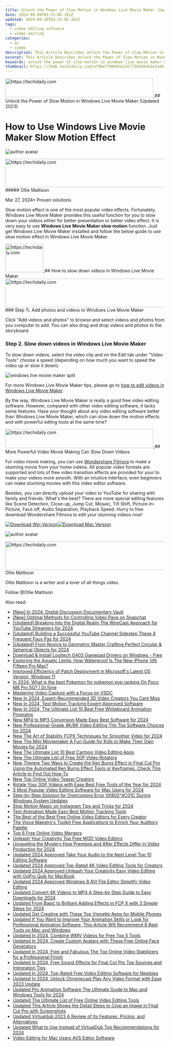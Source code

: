 ```yaml
---
title: Unlock the Power of Slow Motion in Windows Live Movie Maker (Updated 2023)
date: 2024-09-09T03:15:05.261Z
updated: 2024-09-10T03:15:05.261Z
tags: 
  - video editing software
  - video editing
categories: 
  - ai
  - video
description: This Article Describes Unlock the Power of Slow Motion in Windows Live Movie Maker (Updated 2023)
excerpt: This Article Describes Unlock the Power of Slow Motion in Windows Live Movie Maker (Updated 2023)
keywords: unlock the power of slow motion in windows live movie maker updated 2023,slow motion magic unlocking the power of windows live movie maker,slow down time using slow motion effects in windows live movie maker 2023,the art of slow motion tips and tricks for windows live movie maker users,unlock the power of slow motion a beginners guide to windows live movie maker,from fast to slow mastering the art of slow motion in windows live movie maker,the ultimate guide to slow motion in windows live movie maker
thumbnail: https://thmb.techidaily.com/ef9be7780d43a1d277262443e1e1ad4f9cd5011c4e9a9bd97f972e7408a7d734.jpg
---
```


<!-- affiliate ads begin -->
<a href="https://bluettius.sjv.io/c/5597632/2139122/17108" target="_top" id="2139122">
  <img src="//a.impactradius-go.com/display-ad/17108-2139122" border="0" alt="https://techidaily.com" width="468" height="60"/>
</a>
<img height="0" width="0" src="https://bluettius.sjv.io/i/5597632/2139122/17108" style="position:absolute;visibility:hidden;" border="0" />
<!-- affiliate ads end -->
## Unlock the Power of Slow Motion in Windows Live Movie Maker (Updated 2023)

# How to Use Windows Live Movie Maker Slow Motion Effect

![author avatar](https://images.wondershare.com/filmora/article-images/ollie-mattison.jpg)

<!-- affiliate ads begin -->
<a href="https://appsumo.8odi.net/c/5597632/2118304/7443" target="_top" id="2118304">
  <img src="//a.impactradius-go.com/display-ad/7443-2118304" border="0" alt="https://techidaily.com" width="600" height="90"/>
</a>
<img height="0" width="0" src="https://appsumo.8odi.net/i/5597632/2118304/7443" style="position:absolute;visibility:hidden;" border="0" />
<!-- affiliate ads end -->
##### Ollie Mattison

 Mar 27, 2024• Proven solutions

Slow motion effect is one of the most popular video effects. Fortunately, Windows Live Movie Maker provides this useful function for you to slow down your videos either for better presentation or better video effect. It is very easy to use **Windows Live Movie Maker slow motion** function. Just get Windows Live Movie Maker installed and follow the below guide to use slow motion effect in Windows Live Movie Maker.

<!-- affiliate ads begin -->
<a href="https://aligracehair.sjv.io/c/5597632/2115910/19272" target="_top" id="2115910">
  <img src="//a.impactradius-go.com/display-ad/19272-2115910" border="0" alt="https://techidaily.com" width="120" height="90"/>
</a>
<img height="0" width="0" src="https://aligracehair.sjv.io/i/5597632/2115910/19272" style="position:absolute;visibility:hidden;" border="0" />
<!-- affiliate ads end -->
## How to slow down videos in Windows Live Movie Maker

<!-- affiliate ads begin -->
<a href="https://ephamedtechinc.pxf.io/c/5597632/2120867/26400?prodsku=mars" target="_top" id="2120867">
  <img src="//a.impactradius-go.com/display-ad/26400-2120867" border="0" alt="https://techidaily.com" width="728" height="90"/>
</a>
<img height="0" width="0" src="https://ephamedtechinc.pxf.io/i/5597632/2120867/26400?prodsku=mars" style="position:absolute;visibility:hidden;" border="0" />
<!-- affiliate ads end -->
### Step 1\. Add photos and videos to Windows Live Movie Maker

Click "Add videos and photos" to browse and select videos and photos from you computer to add. You can also drag and drop videos and photos to the storyboard.

### Step 2\. Slow down videos in Windows Live Movie Maker

To slow down videos, select the video clip and on the Edit tab under "Video Tools" choose a speed (depending on how much you want to speed the video up or slow it down).

![windows live movie maker split](https://images.wondershare.com/topic/video-editing/windows-live-movie-maker-speed.jpg)

For more Windows Live Movie Maker tips, please go to [how to edit videos in Windows Live Movie Maker](https://tools.techidaily.com/wondershare/filmora/download/).

By the way, Windows Live Movie Maker is really a good free video editing software. However, compared with other video editing software, it lacks some features. Have your thought about any video editing software better than Windows Live Movie Maker, which can slow down the motion effects and with powerful edting tools at the same time?

<!-- affiliate ads begin -->
<a href="https://aligracehair.sjv.io/c/5597632/2135404/19272" target="_top" id="2135404">
  <img src="//a.impactradius-go.com/display-ad/19272-2135404" border="0" alt="https://techidaily.com" width="468" height="60"/>
</a>
<img height="0" width="0" src="https://aligracehair.sjv.io/i/5597632/2135404/19272" style="position:absolute;visibility:hidden;" border="0" />
<!-- affiliate ads end -->
## More Powerful Video Movie Making Can Slow Down Videos

For video movie making, you can use [Wondershare Filmora](https://tools.techidaily.com/wondershare/filmora/download/) to make a stunning movie from your home videos. All popular video formats are supported and lots of free video transition effects are provided for your to make your videos more smooth. With an intuitive interface, even beginners can make stunning movies with this video editor software.

Besides, you can directly upload your video to YouTube for sharing with family and friends. What's the best? There are more special editing features like Scene Detection, Close-up, Jump Cut, Mosaic, Tilt Shift, Picture-in-Picture, Face off, Audio Separation, Playback Speed. Hurry to free download Wondershare Filmora to edit your stunning videos now!

[![Download Win Version](https://images.wondershare.com/filmora/article-images/download-btn-win.jpg)](https://tools.techidaily.com/wondershare/filmora/download/)[![Download Mac Version](https://images.wondershare.com/filmora/article-images/download-btn-mac.jpg)](https://tools.techidaily.com/wondershare/filmora/download/)

![author avatar](https://images.wondershare.com/filmora/article-images/ollie-mattison.jpg)

<!-- affiliate ads begin -->
<a href="https://bluettius.sjv.io/c/5597632/2139119/17108" target="_top" id="2139119">
  <img src="//a.impactradius-go.com/display-ad/17108-2139119" border="0" alt="https://techidaily.com" width="728" height="90"/>
</a>
<img height="0" width="0" src="https://bluettius.sjv.io/i/5597632/2139119/17108" style="position:absolute;visibility:hidden;" border="0" />
<!-- affiliate ads end -->
Ollie Mattison

Ollie Mattison is a writer and a lover of all things video.

Follow @Ollie Mattison

<span class="atpl-alsoreadstyle">Also read:</span>
<div><ul>
<li><a href="https://facebook-video-recording.techidaily.com/new-in-2024-digital-discussion-documentary-vault/"><u>[New] In 2024, Digital Discussion Documentary Vault</u></a></li>
<li><a href="https://extra-support.techidaily.com/new-optimal-methods-for-controlling-video-pace-on-snapchat/"><u>[New] Optimal Methods for Controlling Video Pace on Snapchat</u></a></li>
<li><a href="https://facebook-record-videos.techidaily.com/updated-breaking-into-the-digital-realm-the-wirecast-approach-for-youtube-streamers-for-2024/"><u>[Updated] Breaking Into the Digital Realm  The WireCast Approach for YouTube Streamers for 2024</u></a></li>
<li><a href="https://youtube-webster.techidaily.com/ed-building-a-successful-youtube-channel-sidestep-these-8-frequent-faux-pas-for-2024/"><u>[Updated] Building a Successful YouTube Channel  Sidestep These 8 Frequent Faux Pas for 2024</u></a></li>
<li><a href="https://video-capture.techidaily.com/updated-from-novice-to-geometric-master-crafting-perfect-circular-and-spherical-objects-for-2024/"><u>[Updated] From Novice to Geometric Master  Crafting Perfect Circular & Spherical Objects for 2024</u></a></li>
<li><a href="https://win-answers.techidaily.com/download-and-install-logitech-g403-gamepad-drivers-on-windows-free/"><u>Download & Install Logitech G403 Gamepad Drivers on Windows - Free</u></a></li>
<li><a href="https://techtrends.techidaily.com/exploring-the-aquatic-limits-how-waterproof-is-the-new-iphone-jfti-fifteen-pro-max/"><u>Exploring the Aquatic Limits: How Waterproof Is The New iPhone ˈjɪfti Fīfteen Pro Max?</u></a></li>
<li><a href="https://win-answers.techidaily.com/improved-efficiency-of-patch-deployment-in-microsofts-latest-os-version-windows-11/"><u>Improved Efficiency of Patch Deployment in Microsoft's Latest OS Version, Windows 11</u></a></li>
<li><a href="https://pokemon-go-android.techidaily.com/in-2024-what-is-the-best-pokemon-for-pokemon-pvp-ranking-on-poco-m6-pro-5g-drfone-by-drfone-virtual-android/"><u>In 2024, What is the best Pokemon for pokemon pvp ranking On Poco M6 Pro 5G? | Dr.fone</u></a></li>
<li><a href="https://screen-sharing-recording.techidaily.com/mastering-video-capture-with-a-focus-on-vsdc/"><u>Mastering Video Capture with a Focus on VSDC</u></a></li>
<li><a href="https://smart-video-creator.techidaily.com/new-in-2024-expert-recommended-3d-video-creators-you-cant-miss/"><u>New In 2024, Expert-Recommended 3D Video Creators You Cant Miss</u></a></li>
<li><a href="https://smart-video-creator.techidaily.com/new-in-2024-text-motion-tracking-expert-approved-software/"><u>New In 2024, Text Motion Tracking Expert-Approved Software</u></a></li>
<li><a href="https://smart-video-creator.techidaily.com/new-in-2024-the-ultimate-list-10-best-free-whiteboard-animation-programs/"><u>New In 2024, The Ultimate List 10 Best Free Whiteboard Animation Programs</u></a></li>
<li><a href="https://smart-video-creator.techidaily.com/new-mp4-to-mp3-conversion-made-easy-best-software-for-2024/"><u>New MP4 to MP3 Conversion Made Easy Best Software for 2024</u></a></li>
<li><a href="https://smart-video-creator.techidaily.com/new-professional-grade-4k8k-video-editing-the-top-software-choices-for-2024/"><u>New Professional-Grade 4K/8K Video Editing The Top Software Choices for 2024</u></a></li>
<li><a href="https://smart-video-creator.techidaily.com/new-the-art-of-stability-fcpx-techniques-for-smoother-video-for-2024/"><u>New The Art of Stability FCPX Techniques for Smoother Video for 2024</u></a></li>
<li><a href="https://smart-video-creator.techidaily.com/new-the-mini-moviemaker-a-fun-guide-for-kids-to-make-their-own-movies-for-2024/"><u>New The Mini Moviemaker A Fun Guide for Kids to Make Their Own Movies for 2024</u></a></li>
<li><a href="https://smart-video-creator.techidaily.com/new-the-ultimate-list-10-best-cartoon-video-editing-apps/"><u>New The Ultimate List 10 Best Cartoon Video Editing Apps</u></a></li>
<li><a href="https://smart-video-creator.techidaily.com/new-the-ultimate-list-of-free-3gp-video-rotators/"><u>New The Ultimate List of Free 3GP Video Rotators</u></a></li>
<li><a href="https://smart-video-creator.techidaily.com/new-therere-two-ways-to-create-the-ken-burns-effect-in-final-cut-pro-using-the-automated-ken-burns-effect-tools-or-keyframes-check-this-article-to-find-out-/"><u>New Therere Two Ways to Create the Ken Burns Effect in Final Cut Pro Using the Automated Ken Burns Effect Tools or Keyframes. Check This Article to Find Out How-To</u></a></li>
<li><a href="https://smart-video-creator.techidaily.com/new-top-online-video-teaser-creators/"><u>New Top Online Video Teaser Creators</u></a></li>
<li><a href="https://smart-video-creator.techidaily.com/rotate-your-3gp-videos-with-ease-best-free-tools-of-the-year-for-2024/"><u>Rotate Your 3GP Videos with Ease Best Free Tools of the Year for 2024</u></a></li>
<li><a href="https://smart-video-creator.techidaily.com/s-most-popular-video-editing-software-for-mac-users-for-2024/"><u>S Most Popular Video Editing Software for Mac Users for 2024</u></a></li>
<li><a href="https://common-error.techidaily.com/step-by-step-solution-for-overcoming-error-0x8024c01c-during-windows-system-updates/"><u>Step-by-Step Solution for Overcoming Error 0X802^4C01C During Windows System Updates</u></a></li>
<li><a href="https://smart-video-creator.techidaily.com/stop-motion-magic-on-instagram-tips-and-tricks-for-2024/"><u>Stop Motion Magic on Instagram Tips and Tricks for 2024</u></a></li>
<li><a href="https://smart-video-creator.techidaily.com/text-animation-made-easy-best-motion-tracking-tools/"><u>Text Animation Made Easy Best Motion Tracking Tools</u></a></li>
<li><a href="https://smart-video-creator.techidaily.com/the-best-of-the-best-free-online-video-editors-for-every-creator/"><u>The Best of the Best Free Online Video Editors for Every Creator</u></a></li>
<li><a href="https://extra-tips.techidaily.com/the-voice-maestros-toolkit-free-applications-to-enrich-your-auditory-palette/"><u>The Voice Maestro's Toolkit  Free Applications to Enrich Your Auditory Palette</u></a></li>
<li><a href="https://smart-video-creator.techidaily.com/top-6-free-online-video-mergers/"><u>Top 6 Free Online Video Mergers</u></a></li>
<li><a href="https://smart-video-creator.techidaily.com/unleash-your-creativity-top-free-mod-video-editors/"><u>Unleash Your Creativity Top Free MOD Video Editors</u></a></li>
<li><a href="https://smart-video-creator.techidaily.com/unraveling-the-mystery-how-premiere-and-after-effects-differ-in-video-production-for-2024/"><u>Unraveling the Mystery How Premiere and After Effects Differ in Video Production for 2024</u></a></li>
<li><a href="https://smart-video-creator.techidaily.com/updated-2024-approved-take-your-audio-to-the-next-level-top-10-editing-software/"><u>Updated 2024 Approved Take Your Audio to the Next Level Top 10 Editing Software</u></a></li>
<li><a href="https://smart-video-creator.techidaily.com/updated-2024-approved-top-rated-4k-video-editing-tools-for-creators/"><u>Updated 2024 Approved Top-Rated 4K Video Editing Tools for Creators</u></a></li>
<li><a href="https://smart-video-creator.techidaily.com/updated-2024-approved-unleash-your-creativity-easy-video-editing-with-gopro-quik-for-macbook/"><u>Updated 2024 Approved Unleash Your Creativity Easy Video Editing with GoPro Quik for MacBook</u></a></li>
<li><a href="https://smart-video-creator.techidaily.com/updated-2024-approved-windows-8-avi-file-editor-simplify-video-editing/"><u>Updated 2024 Approved Windows 8 AVI File Editor Simplify Video Editing</u></a></li>
<li><a href="https://smart-video-creator.techidaily.com/updated-convert-4k-videos-to-mp4-a-step-by-step-guide-to-easy-downloads-for-2024/"><u>Updated Convert 4K Videos to MP4 A Step-by-Step Guide to Easy Downloads for 2024</u></a></li>
<li><a href="https://smart-video-creator.techidaily.com/updated-from-basic-to-brilliant-adding-effects-in-fcp-x-with-3-simple-steps-for-2024/"><u>Updated From Basic to Brilliant Adding Effects in FCP X with 3 Simple Steps for 2024</u></a></li>
<li><a href="https://smart-video-creator.techidaily.com/updated-get-creative-with-these-top-vignette-apps-for-mobile-phones/"><u>Updated Get Creative with These Top Vignette Apps for Mobile Phones</u></a></li>
<li><a href="https://smart-video-creator.techidaily.com/updated-if-you-want-to-improve-your-animation-skills-or-look-for-professional-animation-software-this-article-will-recommend-8-best-tools-on-mac-and-windows/"><u>Updated If You Want to Improve Your Animation Skills or Look for Professional Animation Software, This Article Will Recommend 8 Best Tools on Mac and Windows</u></a></li>
<li><a href="https://smart-video-creator.techidaily.com/updated-in-2024-combine-wmv-videos-for-free-top-5-tools/"><u>Updated In 2024, Combine WMV Videos for Free Top 5 Tools</u></a></li>
<li><a href="https://smart-video-creator.techidaily.com/updated-in-2024-create-custom-avatars-with-these-free-online-face-generators/"><u>Updated In 2024, Create Custom Avatars with These Free Online Face Generators</u></a></li>
<li><a href="https://smart-video-creator.techidaily.com/updated-in-2024-free-and-fabulous-the-top-online-video-stabilizers-for-a-professional-finish/"><u>Updated In 2024, Free and Fabulous The Top Online Video Stabilizers for a Professional Finish</u></a></li>
<li><a href="https://smart-video-creator.techidaily.com/updated-in-2024-free-sound-effects-for-final-cut-pro-top-sources-and-integration-tips/"><u>Updated In 2024, Free Sound Effects for Final Cut Pro Top Sources and Integration Tips</u></a></li>
<li><a href="https://smart-video-creator.techidaily.com/updated-in-2024-top-rated-free-video-editing-software-for-newbies/"><u>Updated In 2024, Top-Rated Free Video Editing Software for Newbies</u></a></li>
<li><a href="https://smart-video-creator.techidaily.com/updated-in-2024-unlock-chromecast-play-any-video-format-with-ease-2023-update/"><u>Updated In 2024, Unlock Chromecast Play Any Video Format with Ease 2023 Update</u></a></li>
<li><a href="https://smart-video-creator.techidaily.com/updated-pro-animation-software-the-ultimate-guide-to-mac-and-windows-tools-for-2024/"><u>Updated Pro Animation Software The Ultimate Guide to Mac and Windows Tools for 2024</u></a></li>
<li><a href="https://smart-video-creator.techidaily.com/updated-the-ultimate-list-of-free-online-video-editing-tools/"><u>Updated The Ultimate List of Free Online Video Editing Tools</u></a></li>
<li><a href="https://smart-video-creator.techidaily.com/updated-this-article-shows-the-detail-steps-to-crop-an-image-in-final-cut-pro-with-screenshots/"><u>Updated This Article Shows the Detail Steps to Crop an Image in Final Cut Pro with Screenshots</u></a></li>
<li><a href="https://smart-video-creator.techidaily.com/updated-virtualdub-2023-a-review-of-its-features-pricing-and-alternatives/"><u>Updated Virtualdub 2023 A Review of Its Features, Pricing, and Alternatives</u></a></li>
<li><a href="https://smart-video-creator.techidaily.com/updated-what-to-use-instead-of-virtualdub-top-recommendations-for-2024/"><u>Updated What to Use Instead of VirtualDub Top Recommendations for 2024</u></a></li>
<li><a href="https://smart-video-creator.techidaily.com/video-editing-for-mac-users-avs-editor-software/"><u>Video Editing for Mac Users AVS Editor Software</u></a></li>
</ul></div>

<ins class="adsbygoogle"
      style="display:block"
      data-ad-client="ca-pub-7571918770474297"
      data-ad-slot="8358498916"
      data-ad-format="auto"
      data-full-width-responsive="true"></ins>